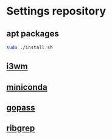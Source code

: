 # Settings repository

## apt packages

```bash
sudo ./install.sh
```

## [i3wm](https://www.youtube.com/watch?v=j1I63wGcvU4)

## [miniconda](https://conda.io/miniconda.html)

## [gopass](https://github.com/justwatchcom/gopass)

## [ribgrep](https://github.com/BurntSushi/ripgrep)
